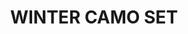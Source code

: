 ---
title: "WINTER CAMO SET "
price: "TBA"
desc: "Opis nije dostupan"
img_path: "/assets/img/A.MIG-7411.jpg"
brand: AMMO
available: true
cat: "weathering"
subcat: "WEATHERING SETS"
subsubcat: "SS"
---